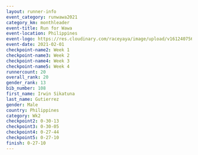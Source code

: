 ```yaml
--- 
layout: runner-info 
event_category: runwawa2021 
category_km: monthleader 
event-title: Run for Wawa 
event-location: Philippines 
event-logo: https://res.cloudinary.com/raceyaya/image/upload/v1612407562/logo/2021/i-ran-wawa-logo_syijlo.jpg 
event-date: 2021-02-01 
checkpoint-name2: Week 1 
checkpoint-name3: Week 2 
checkpoint-name4: Week 3 
checkpoint-name5: Week 4 
runnercount: 20
overall_rank: 20
gender_rank: 13
bib_number: 108
first_name: Irwin Sikatuna
last_name: Gutierrez
gender: Male
country: Philippines
category: Wk2
checkpoint2: 0-30-13
checkpoint3: 0-30-05
checkpoint4: 0-27-44
checkpoint5: 0-27-10
finish: 0-27-10
--- 
```

